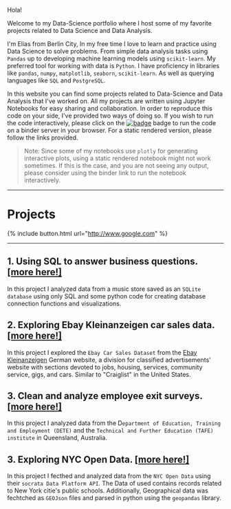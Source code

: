 Hola!

Welcome to my Data-Science portfolio where I host some of my favorite projects related to Data Science and Data Analysis.


I'm Elias from Berlin City, In my free time I love to learn and practice using Data Science to solve problems. From simple data analysis tasks using `Pandas` up to developing machine learning models using `scikit-learn`. My preferred tool for working with data is `Python`. I have proficiency in libraries like `pandas`, `numpy`, `matplotlib`, `seaborn`, `scikit-learn`. As well as querying languages like `SQL` and
`PostgreSQL`. 

In this website you can find some projects related to Data-Science and Data Analysis that I've worked on. All my projects are written using Jupyter Notebooks for easy sharing and collaboration. In order to reproduce this code on your side, I've provided two ways of doing so. If you wish to run the code interactively, please click on the [![badge](https://mybinder.org/badge_logo.svg)]() badge to run the code on a binder server in your browser. For a static rendered version, please follow the links provided.
> Note: Since some of my notebooks use `plotly` for generating interactive plots, using a static rendered notebook might not work sometimes. If this is the case, and you are not seeing any output, please consider using the binder link to run the notebook interactively.

----

# Projects 


{% include button.html url="http://www.google.com" %}

---
## 1. Using SQL to answer business questions. [[more here!]](/DataScience-Portfolio/Projects/sql_advanced)

In this project I analyzed data from a music store saved as an `SQLite database` using only SQL and some python code for creating database connection functions and visualizations. 

## 2. Exploring Ebay Kleinanzeigen car sales data. [[more here!]](/DataScience-Portfolio/Projects/ebay_kleinanzeigen)

In this project I explored the `Ebay Car Sales Dataset` from the [Ebay Kleinanzeigen](https://www.ebay-kleinanzeigen.de/) German website, a division for classified advertisements' website with sections devoted to jobs, housing, services, community service, gigs, and cars. Similar to "Craiglist" in the United States. 

## 3. Clean and analyze employee exit surveys. [[more here!]](/DataScience-Portfolio/Projects/exit_surveys)

In this project I analyzed data from the D`epartment of Education, Training and Employment (DETE)` and the `Technical and Further Education (TAFE) institute` in Queensland, Australia.

## 3. Exploring NYC Open Data. [[more here!]](/DataScience-Portfolio/Projects/Schools)

In this project I fecthed and analyzed data from the `NYC Open Data` using their `socrata Data Platform API`. The Data of used contains records related to New York citie's public schools. Additionally, Geographical data was fechtched as `GEOJson` files and parsed in python using the `geopandas` library. 